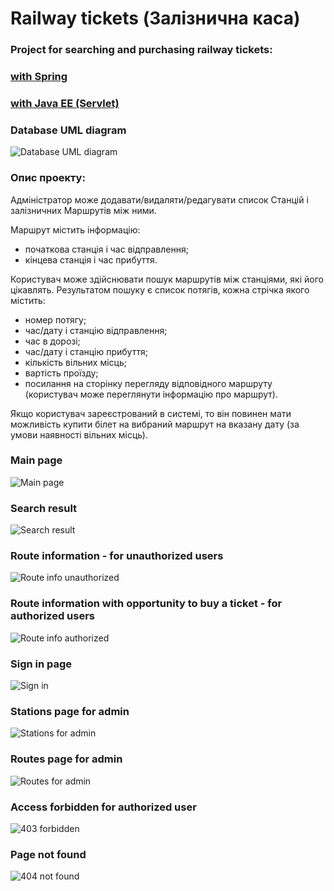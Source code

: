 # Railway tickets (Залізнична каса)

### Project for searching and purchasing railway tickets:


### [with Spring](https://github.com/YuliiaLysak/railway-tickets/tree/main/railway-tickets-spring)


### [with Java EE (Servlet)](https://github.com/YuliiaLysak/railway-tickets/tree/main/railway-tickets-servlet)

### Database UML diagram
![Database UML diagram](https://github.com/YuliiaLysak/railway-tickets/blob/main/DATABASE:railwaytickets.png?raw=true)


### Опис проекту:
Адміністратор може додавати/видаляти/редагувати список Станцій і залізничних Маршрутів між ними.

Маршрут містить інформацію:
- початкова станція і час відправлення;
- кінцева станція і час прибуття.

Користувач може здійснювати пошук маршрутів між станціями, які його цікавлять.
Результатом пошуку є список потягів, кожна стрічка якого містить:
- номер потягу;
- час/дату і станцію відправлення;
- час в дорозі;
- час/дату і станцію прибуття;
- кількість вільних місць;
- вартість проїзду;
- посилання на сторінку перегляду відповідного маршруту (користувач може переглянути інформацію про маршрут).

Якщо користувач зареєстрований в системі, то він повинен мати можливість купити білет на вибраний маршрут на вказану дату (за умови наявності вільних місць).

### Main page
![Main page](https://github.com/YuliiaLysak/railway-tickets/blob/main/doc/main-page-unauthorized.png?raw=true)

### Search result
![Search result](https://github.com/YuliiaLysak/railway-tickets/blob/main/doc/search-result.png?raw=true)

### Route information - for unauthorized users
![Route info unauthorized](https://github.com/YuliiaLysak/railway-tickets/blob/main/doc/route-info-unauthorized.png?raw=true)

### Route information with opportunity to buy a ticket - for authorized users
![Route info authorized](https://github.com/YuliiaLysak/railway-tickets/blob/main/doc/buying-ticket.png?raw=true)

### Sign in page
![Sign in](https://github.com/YuliiaLysak/railway-tickets/blob/main/doc/sign-in.png?raw=true)

### Stations page for admin
![Stations for admin](https://github.com/YuliiaLysak/railway-tickets/blob/main/doc/admin-page-stations.png?raw=true)

### Routes page for admin
![Routes for admin](https://github.com/YuliiaLysak/railway-tickets/blob/main/doc/admin-page-routes.png?raw=true)

### Access forbidden for authorized user
![403 forbidden](https://github.com/YuliiaLysak/railway-tickets/blob/main/doc/403-forbidden-error-page.png?raw=true)

### Page not found
![404 not found](https://github.com/YuliiaLysak/railway-tickets/blob/main/doc/404-not-found-error-page.png?raw=true)
